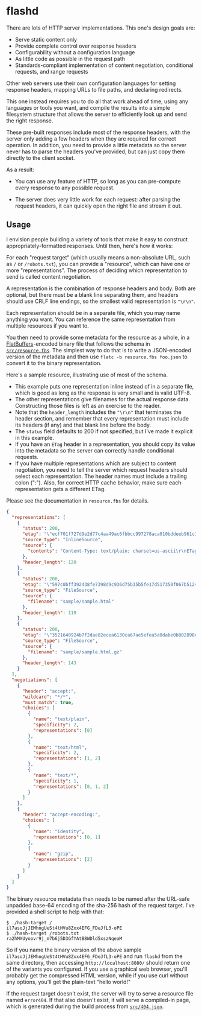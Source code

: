 flashd
======

There are lots of HTTP server implementations. This one's design goals
are:

- Serve static content only
- Provide complete control over response headers
- Configurability without a configuration language
- As little code as possible in the request path
- Standards-compliant implementation of content negotiation, conditional
  requests, and range requests

Other web servers use their own configuration languages for setting
response headers, mapping URLs to file paths, and declaring redirects.

This one instead requires you to do all that work ahead of time, using
any languages or tools you want, and compile the results into a simple
filesystem structure that allows the server to efficiently look up and
send the right response.

These pre-built responses include most of the response headers, with the
server only adding a few headers when they are required for correct
operation. In addition, you need to provide a little metadata so the
server never has to parse the headers you've provided, but can just copy
them directly to the client socket.

As a result:

- You can use any feature of HTTP, so long as you can pre-compute every
  response to any possible request. 

- The server does very little work for each request: after parsing the
  request headers, it can quickly open the right file and stream it out.

## Usage

I envision people building a variety of tools that make it easy to
construct appropriately-formatted responses. Until then, here's how it
works:

For each "request target" (which usually means a non-absolute URL, such
as `/` or `/robots.txt`), you can provide a "resource", which can have
one or more "representations". The process of deciding which
representation to send is called content negotiation.

A representation is the combination of response headers and body. Both
are optional, but there must be a blank line separating them, and
headers should use CRLF line endings, so the smallest valid
representation is `"\r\n"`.

Each representation should be in a separate file, which you may name
anything you want. You can reference the same representation from
multiple resources if you want to.

You then need to provide some metadata for the resource as a whole, in a
[FlatBuffers][]-encoded binary file that follows the schema in
[`src/resource.fbs`](src/resource.fbs). The simplest way to do that is
to write a JSON-encoded version of the metadata and then use `flatc -b
resource.fbs foo.json` to convert it to the binary representation.

[FlatBuffers]: https://google.github.io/flatbuffers/

Here's a sample resource, illustrating use of most of the schema.

- This example puts one representation inline instead of in a separate
  file, which is good as long as the response is very small and is valid
  UTF-8.
- The other representations give filenames for the actual response data.
  Constructing those files is left as an exercise to the reader.
- Note that the `header_length` includes the `"\r\n"` that terminates
  the header section, and remember that every representation must
  include its headers (if any) and that blank line before the body.
- The `status` field defaults to 200 if not specified, but I've made it
  explicit in this example.
- If you have an `ETag` header in a representation, you should copy its
  value into the metadata so the server can correctly handle conditional
  requests.
- If you have multiple representations which are subject to content
  negotiation, you need to tell the server which request headers should
  select each representation. The header names must include a trailing
  colon (":"). Also, for correct HTTP cache behavior, make sure each
  representation gets a different ETag.

Please see the documentation in `resource.fbs` for details.

```json
{
  "representations": [
    {
      "status": 200,
      "etag": "\"ecf701f727d9e2d77c4aa49ac6fbbcc997278aca010bddeeb961c10cf54d435a\"",
      "source_type": "InlineSource",
      "source": {
        "contents": "Content-Type: text/plain; charset=us-ascii\r\nETag: \"ecf701f727d9e2d77c4aa49ac6fbbcc997278aca010bddeeb961c10cf54d435a\"\r\n\r\nhello world!\n"
      },
      "header_length": 120
    },
    {
      "status": 200,
      "etag": "\"597c0bff392438fe7398d9c936d75b35b5fe17d517350f067b51248761659287\"",
      "source_type": "FileSource",
      "source": {
        "filename": "sample/sample.html"
      },
      "header_length": 119
    },
    {
      "status": 200,
      "etag": "\"3521640924b7f2dae82ecea6130ca67ae5efea5a0dabe0b802898eaa2cb3edd3\"",
      "source_type": "FileSource",
      "source": {
        "filename": "sample/sample.html.gz"
      },
      "header_length": 143
    }
  ],
  "negotiations": [
    {
      "header": "accept:",
      "wildcard": "*/*",
      "must_match": true,
      "choices": [
        {
          "name": "text/plain",
          "specificity": 2,
          "representations": [0]
        },
        {
          "name": "text/html",
          "specificity": 2,
          "representations": [1, 2]
        },
        {
          "name": "text/*",
          "specificity": 1,
          "representations": [0, 1, 2]
        }
      ]
    },
    {
      "header": "accept-encoding:",
      "choices": [
        {
          "name": "identity",
          "representations": [0, 1]
        },
        {
          "name": "gzip",
          "representations": [2]
        }
      ]
    }
  ]
}
```

The binary resource metadata then needs to be named after the URL-safe
unpadded base-64 encoding of the sha-256 hash of the request target.
I've provided a shell script to help with that:

```
$ ./hash-target /
il7asoJjJEMhngUeSt4tHVu8Zxx4EFG_FDeJfL3-oPE
$ ./hash-target /robots.txt
ra2hMXUyoovr9j_m7b6j5D3GfYAtB8WDld5xszNqeaM
```

So if you name the binary version of the above sample
`il7asoJjJEMhngUeSt4tHVu8Zxx4EFG_FDeJfL3-oPE` and run `flashd` from the
same directory, then accessing `http://localhost:8080/` should return
one of the variants you configured. If you use a graphical web browser,
you'll probably get the compressed HTML version, while if you use curl
without any options, you'll get the plain-text "hello world!"

If the request target doesn't exist, the server will try to serve a
resource file named `error404`. If that also doesn't exist, it will
serve a compiled-in page, which is generated during the build process
from [`src/404.json`](src/404.json).
